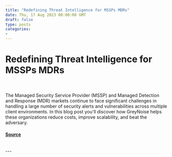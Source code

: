 ```yaml
---
title: "Redefining Threat Intelligence for MSSPs MDRs"
date: Thu, 17 Aug 2023 00:00:00 GMT
draft: false
type: posts
categories: 
- 
---
```

# Redefining Threat Intelligence for MSSPs MDRs

<br/>

<br/>
The Managed Security Service Provider (MSSP) and Managed Detection and Response (MDR) markets continue to face significant challenges in handling a large number of security alerts and vulnerabilities across multiple client environments. In this blog post you'll discover how GreyNoise helps these organizations reduce costs, improve scalability, and beat the adversary.

#### [Source](https://www.greynoise.io/blog/redefining-threat-intelligence-for-mssps-mdrs)

<br/>
---
